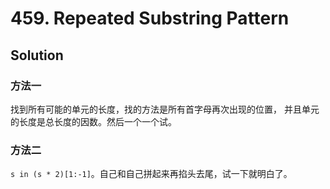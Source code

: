 # 459. Repeated Substring Pattern

## Solution

### 方法一

找到所有可能的单元的长度，找的方法是所有首字母再次出现的位置，
并且单元的长度是总长度的因数。然后一个一个试。

### 方法二

`s in (s * 2)[1:-1]`。自己和自己拼起来再掐头去尾，试一下就明白了。